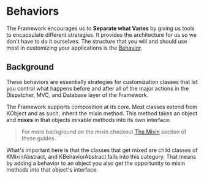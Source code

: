 # Behaviors

The Framework encourages us to **Separate what Varies** by giving us tools to encapsulate different strategies. It provides the architecture for us so we don't have to do it ourselves. The structure that you will and should use most in customizing your applications is the [Behavior](https://github.com/nooku/nooku-framework/blob/master/code/libraries/koowa/libraries/behavior/abstract.php#L19).

## Background

These behaviors are essentially strategies for customization classes that let you control what happens before and after all of the major actions in the Dispatcher, MVC, and Database layer of the Framework.

The Framework supports composition at its core. Most classes extend from KObject and as such, inherit the mixin method. This method takes an object and **mixes** in that objects mixable methods into its own interface.

> For more background on the mixin checkout [The Mixin](http://guides.nooku.org/essentials/mixin.html) section of these guides.

What's important here is that the classes that get mixed are child classes of KMixinAbstract, and KBehaviorAbstract falls into this category. That means by adding a behavior to an object you also get the opportunity to mixin methods into that object's interface.

